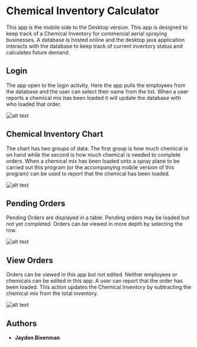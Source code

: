 # Chemical Inventory Calculator

This app is the mobile side to the Desktop version. This app is designed to keep track of a Chemical Inventory for commercial aerial spraying businesses.  A database is hosted online and the desktop java application interacts with the database to keep track of current inventory status and calculates future demand. 

## Login 
The app open to the login activity.  Here the app pulls the employees from the database and the user can select their name from the list.  When a user reports a chemical mix has been loaded it will update the database with who loaded that order.

![alt text][Login]

## Chemical Inventory Chart
The chart has two groups of data.  The first group is how much chemical is on hand while the second is how much chemical is needed to complete orders.
When a chemical mix has been loaded onto a spray plane to be carried out this program (or the accompanying mobile version of this program) can be used to report that the chemical has been loaded.  

![alt text][ChemChart]

## Pending Orders
Pending Orders are displayed in a table.  Pending orders may be loaded but not yet completed. Orders can be viewed in more depth by selecting the row.

![alt text][OrderTable]

## View Orders
Orders can be viewed in this app but not edited.  Neither employees or chemicals can be edited in this app.   A user can report that the order has been loaded. This action updates the Chemical Inventory by subtracting the chemical mix from the total inventory.

![alt text][ViewOrder]

## Authors

* **Jaydon Bixenman** 

[ChemChart]: https://github.com/thejbix/InventoryAndroid/raw/master/Pictures/chemChart.png "Chemical Chart"
[Login]: https://github.com/thejbix/InventoryAndroid/raw/master/Pictures/Login.png "Login"
[OrderTable]: https://github.com/thejbix/InventoryAndroid/raw/master/Pictures/OrderTable.png "Orders Pending"
[ViewOrder]: https://github.com/thejbix/InventoryAndroid/raw/master/Pictures/ViewOrder.png "View Order"

